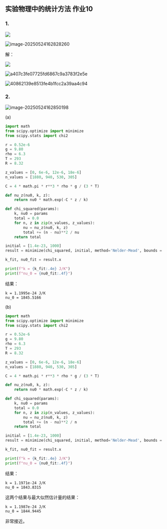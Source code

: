 ## 实验物理中的统计方法 作业10

### 1.

![](https://raw.githubusercontent.com/stur007/img/main/img/202505241628282.png)

![image-20250524162828260](https://raw.githubusercontent.com/stur007/img/main/img/202505241628337.png)

解：

![](https://raw.githubusercontent.com/stur007/img/main/img/202505251056065.jpg)

![a407c3fe07725fd6867c9a3783f2e5e](https://raw.githubusercontent.com/stur007/img/main/img/202505291254859.jpg)

![40862139e8513fe4b1fcc2a39aa4c94](https://raw.githubusercontent.com/stur007/img/main/img/202505291255065.jpg)

### 2.

![image-20250524162850198](https://raw.githubusercontent.com/stur007/img/main/img/202505241628279.png)

(a)

```python
import math
from scipy.optimize import minimize
from scipy.stats import chi2

r = 0.52e-6         
g = 9.80            
rho = 6.3           
T = 293             
R = 8.32            

z_values = [0, 6e-6, 12e-6, 18e-6]
n_values = [1880, 940, 530, 305]

C = 4 * math.pi * r**3 * rho * g / (3 * T)

def nu_z(nu0, k, z):
    return nu0 * math.exp(-C * z / k)

def chi_squared(params):
    k, nu0 = params
    total = 0.0
    for n, z in zip(n_values, z_values):
        nu = nu_z(nu0, k, z)
        total += (n - nu)**2 / nu
    return total

initial = [1.4e-23, 1000]
result = minimize(chi_squared, initial, method='Nelder-Mead', bounds = [(1e-25, None),  (1, None)])

k_fit, nu0_fit = result.x

print(f"k = {k_fit:.4e} J/K")
print(f"nu_0 = {nu0_fit:.4f}")
```

结果：

```
k = 1.1995e-24 J/K
nu_0 = 1845.5166
```

(b)

```python
import math
from scipy.optimize import minimize
from scipy.stats import chi2

r = 0.52e-6         
g = 9.80            
rho = 6.3           
T = 293             
R = 8.32            

z_values = [0, 6e-6, 12e-6, 18e-6]
n_values = [1880, 940, 530, 305]

C = 4 * math.pi * r**3 * rho * g / (3 * T)

def nu_z(nu0, k, z):
    return nu0 * math.exp(-C * z / k)

def chi_squared(params):
    k, nu0 = params
    total = 0.0
    for n, z in zip(n_values, z_values):
        nu = nu_z(nu0, k, z)
        total += (n - nu)**2 / n
    return total

initial = [1.4e-23, 1000]
result = minimize(chi_squared, initial, method='Nelder-Mead', bounds = [(1e-25, None),  (1, None)])

k_fit, nu0_fit = result.x

print(f"k = {k_fit:.4e} J/K")
print(f"nu_0 = {nu0_fit:.4f}")
```

结果：

```
k = 1.1971e-24 J/K
nu_0 = 1843.8315
```

这两个结果与最大似然估计量的结果：

```
k = 1.1987e-24 J/K
nu_0 = 1844.9445
```

非常接近。